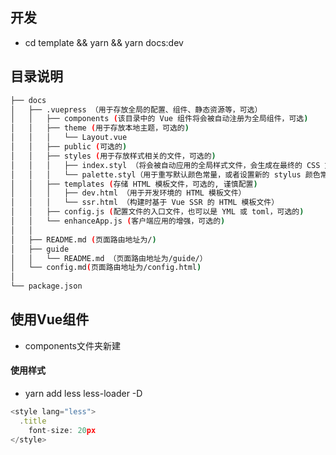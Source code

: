 ## 开发

- cd template && yarn && yarn docs:dev

## 目录说明
```bash
├── docs 
│   ├── .vuepress （用于存放全局的配置、组件、静态资源等，可选）
│   │   ├── components (该目录中的 Vue 组件将会被自动注册为全局组件，可选)
│   │   ├── theme (用于存放本地主题，可选的)
│   │   │   └── Layout.vue
│   │   ├── public (可选的)
│   │   ├── styles (用于存放样式相关的文件，可选的)
│   │   │   ├── index.styl （将会被自动应用的全局样式文件，会生成在最终的 CSS 文件结尾，具有比默认样式更高的优先级）
│   │   │   └── palette.styl（用于重写默认颜色常量，或者设置新的 stylus 颜色常量）
│   │   ├── templates (存储 HTML 模板文件，可选的, 谨慎配置)
│   │   │   ├── dev.html （用于开发环境的 HTML 模板文件）
│   │   │   └── ssr.html （构建时基于 Vue SSR 的 HTML 模板文件）
│   │   ├── config.js (配置文件的入口文件，也可以是 YML 或 toml，可选的)
│   │   └── enhanceApp.js (客户端应用的增强，可选的)
│   │ 
│   ├── README.md (页面路由地址为/)
│   ├── guide
│   │   └── README.md （页面路由地址为/guide/）
│   └── config.md(页面路由地址为/config.html)
│ 
└── package.json
```
## 使用Vue组件

- components文件夹新建

#### 使用样式

- yarn add less less-loader -D
```javascript
<style lang="less">
  .title
    font-size: 20px
</style>
```

